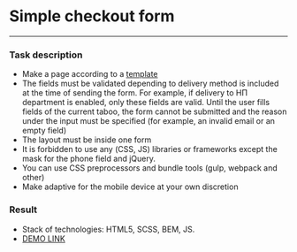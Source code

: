 # Simple checkout form
***
### Task description
- Make a page according to a [template](https://www.figma.com/file/k24oPb91ZDQYN7XpvXKk3e/Test-Tesk-Front-end?node-id=558%3A51)
- The fields must be validated depending to delivery method is included at the time of sending the form. For example, if delivery to НП department is enabled, only these fields are valid. Until the user fills fields of the current taboo, the form cannot be submitted and the reason under the input must be specified (for example, an invalid email or an empty field)
- The layout must be inside one form
- It is forbidden to use any (СSS, JS) libraries or frameworks except the mask for the phone field and jQuery.
- You can use CSS preprocessors and bundle tools (gulp, webpack and other)
- Make adaptive for the mobile device at your own discretion
### Result
- Stack of technologies: HTML5, SCSS, BEM, JS.
- [DEMO LINK](https://dmitry-puhliakov.github.io/sun-test/)
